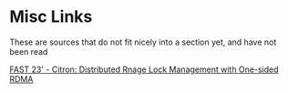 # Misc Links

These are sources that do not fit nicely into a section yet, and have not been read

[FAST 23' - Citron: Distributed Rnage Lock Management with One-sided RDMA](https://www.youtube.com/watch?v=_Aegd52O_Hg)
